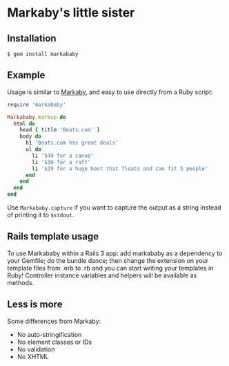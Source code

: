 Markaby's little sister
=======================


Installation
------------

    $ gem install markababy


Example
-------

Usage is similar to [Markaby](http://en.wikipedia.org/wiki/Markaby),
and easy to use directly from a Ruby script:

```ruby
require 'markababy'

Markababy.markup do
  html do
    head { title 'Boats.com' }
    body do
      h1 'Boats.com has great deals'
      ul do
        li '$49 for a canoe'
        li '$39 for a raft'
        li '$29 for a huge boot that floats and can fit 5 people'
      end
    end
  end
end
```

Use `Markababy.capture` if you want to capture the output as a string
instead of printing it to `$stdout`.


Rails template usage
--------------------

To use Markababy within a Rails 3 app: add markababy as a dependency to your
Gemfile; do the bundle dance; then change the extension on your template files
from .erb to .rb and you can start writing your templates in Ruby! Controller
instance variables and helpers will be available as methods.


Less is more
------------

Some differences from Markaby:

* No auto-stringification
* No element classes or IDs
* No validation
* No XHTML
